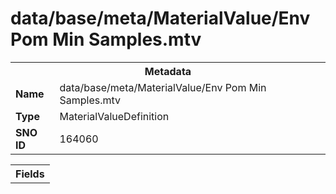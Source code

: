 <h1>data/base/meta/MaterialValue/Env Pom Min Samples.mtv</h1><table><tr><th colspan="100%">Metadata</th></tr><tr><td><b>Name</b></td><td>data/base/meta/MaterialValue/Env Pom Min Samples.mtv</td></tr><tr><td><b>Type</b></td><td>MaterialValueDefinition</td></tr><tr><td><b>SNO ID</b></td><td>164060</td></tr></table>

<table><tr><th colspan="100%">Fields</th></tr></table>

